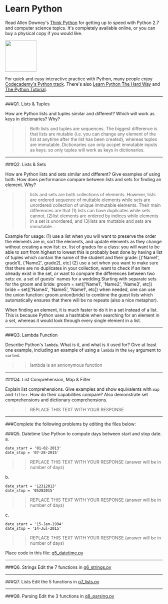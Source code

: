 # Learn Python

Read Allen Downey's [Think Python](http://www.greenteapress.com/thinkpython/) for getting up to speed with Python 2.7 and computer science topics. It's completely available online, or you can buy a physical copy if you would like.

<a href="http://www.greenteapress.com/thinkpython/"><img src="img/think_python.png" style="width: 100px;" target="_blank"></a>

For quick and easy interactive practice with Python, many people enjoy [Codecademy's Python track](http://www.codecademy.com/en/tracks/python). There's also [Learn Python The Hard Way](http://learnpythonthehardway.org/book/) and [The Python Tutorial](https://docs.python.org/2/tutorial/).

---

###Q1. Lists &amp; Tuples

How are Python lists and tuples similar and different? Which will work as keys in dictionaries? Why?

>>  Both lists and tuples are sequences. The biggest difference is that lists are mutable (i.e. you can change any element of the list at anytime after the list has been created), whereas tuples are immutable. 
    Dictionaries can only accpet immutable inputs as keys. so only tuples will work as keys in dictionaries.

---

###Q2. Lists &amp; Sets

How are Python lists and sets similar and different? Give examples of using both. How does performance compare between lists and sets for finding an element. Why?

>> lists and sets are both collections of elements. However, lists are ordered sequence of muttable elements while sets are unordered collection of unique immutable elements. 
Their main differences are that (1) lists can have duplicates while sets cannot, (2)list elements are ordered by indices while elements in a set is unordered, and (3)lists are muttable and sets are immutable.

Example for usage:
(1) use a list when you will want to preserve the order the elements are in, sort the elements, and update elements as they change without creating a new list:
	ex. list of grades for a class: you will want to be able to sort from highest to lowest
	    this is probably best done by having a list of tuples which contain the name of the student and their grade: [('Name1', grade1), ('Name2', grade2), etc]
(2) use a set when you want to make sure that there are no duplicates in your collection, want to check if an item already exist in the set, or want to compare the differences between two sets:
	ex. a set of guests' names for a wedding.Starting with separate sets for the groom and bride:
	    groom = set(['Name1', 'Name2', 'Name3', etc])
	    bride = set(['Name4', 'Name5', 'Name1', etc])
        when needed, one can use the union function: groom.union(bride) to combine the guest lists which automatically ensures that there will be no repeats (also a nice metaphor).

When finding an element, it is much faster to do it in a set instead of a list. This is because Python uses a hashtable when searching for an element in a set, whereas it would look through every single element in a list. 
 

---

###Q3. Lambda Function

Describe Python's `lambda`. What is it, and what is it used for? Give at least one example, including an example of using a `lambda` in the `key` argument to `sorted`.

>> lambda is an annonymous function

---

###Q4. List Comprehension, Map &amp; Filter

Explain list comprehensions. Give examples and show equivalents with `map` and `filter`. How do their capabilities compare? Also demonstrate set comprehensions and dictionary comprehensions.

>> REPLACE THIS TEXT WITH YOUR RESPONSE

---

###Complete the following problems by editing the files below:

###Q5. Datetime
Use Python to compute days between start and stop date.   
a.  

```
date_start = '01-02-2013'    
date_stop = '07-28-2015'
```

>> REPLACE THIS TEXT WITH YOUR RESPONSE (answer will be in number of days)

b.  
```
date_start = '12312013'  
date_stop = '05282015'  
```

>> REPLACE THIS TEXT WITH YOUR RESPONSE (answer will be in number of days)

c.  
```
date_start = '15-Jan-1994'      
date_stop = '14-Jul-2015'  
```

>> REPLACE THIS TEXT WITH YOUR RESPONSE  (answer will be in number of days)

Place code in this file: [q5_datetime.py](python/q5_datetime.py)

---

###Q6. Strings
Edit the 7 functions in [q6_strings.py](python/q6_strings.py)

---

###Q7. Lists
Edit the 5 functions in [q7_lists.py](python/q7_lists.py)

---

###Q8. Parsing
Edit the 3 functions in [q8_parsing.py](python/q8_parsing.py)





